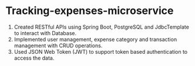 # Tracking-expenses-microservice
1) Created RESTful APIs using Spring Boot, PostgreSQL and JdbcTemplate to interact with Database. 
2) Implemented user management, expense category and transaction management with CRUD operations. 
3) Used JSON Web Token (JWT) to support token based authentication to access the data.
